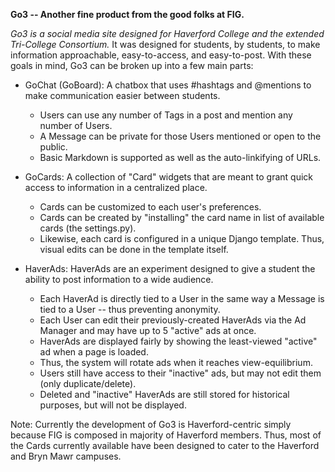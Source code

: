 **Go3 -- Another fine product from the good folks at FIG.**

*Go3 is a social media site designed for Haverford College and the extended Tri-College Consortium.* It was designed for students, by students, to make information approachable, easy-to-access, and easy-to-post. With these goals in mind, Go3 can be broken up into a few main parts:

 - GoChat (GoBoard): A chatbox that uses #hashtags and @mentions to make communication easier between students.
   - Users can use any number of Tags in a post and mention any number of Users.
   - A Message can be private for those Users mentioned or open to the public.
   - Basic Markdown is supported as well as the auto-linkifying of URLs.

 - GoCards: A collection of "Card" widgets that are meant to grant quick access to information in a centralized place.
   - Cards can be customized to each user's preferences.
   - Cards can be created by "installing" the card name in list of available cards (the settings.py).
   - Likewise, each card is configured in a unique Django template. Thus, visual edits can be done in the template itself.
 
 - HaverAds: HaverAds are an experiment designed to give a student the ability to post information to a wide audience.
   - Each HaverAd is directly tied to a User in the same way a Message is tied to a User -- thus preventing anonymity.
   - Each User can edit their previously-created HaverAds via the Ad Manager and may have up to 5 "active" ads at once.
   - HaverAds are displayed fairly by showing the least-viewed "active" ad when a page is loaded. 
   - Thus, the system will rotate ads when it reaches view-equilibrium.
   - Users still have access to their "inactive" ads, but may not edit them (only duplicate/delete).
   - Deleted and "inactive" HaverAds are still stored for historical purposes, but will not be displayed.


Note: Currently the development of Go3 is Haverford-centric simply because FIG is composed in majority of Haverford members.
Thus, most of the Cards currently available have been designed to cater to the Haverford and Bryn Mawr campuses.

